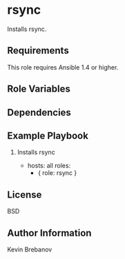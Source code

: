 rsync
=====

Installs rsync.

Requirements
------------

This role requires Ansible 1.4 or higher.

Role Variables
--------------

Dependencies
------------

Example Playbook
----------------

1) Installs rsync

    - hosts: all
      roles:
         - { role: rsync }

License
-------

BSD

Author Information
------------------

Kevin Brebanov
